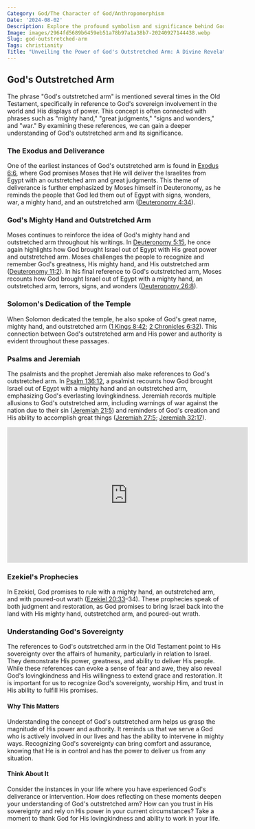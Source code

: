 ```yaml
---
Category: God/The Character of God/Anthropomorphism
Date: '2024-08-02'
Description: Explore the profound symbolism and significance behind God's outstretched arm, reflecting divine power, protection, and deliverance in religious contexts. Unveil the timeless meaning of this powerful gesture in faith and spirituality.
Image: images/2964fd5689b6459eb51a78b97a1a38b7-20240927144438.webp
Slug: god-outstretched-arm
Tags: christianity
Title: "Unveiling the Power of God's Outstretched Arm: A Divine Revelation for Believers"
---
```


## God's Outstretched Arm

The phrase "God's outstretched arm" is mentioned several times in the Old Testament, specifically in reference to God's sovereign involvement in the world and His displays of power. This concept is often connected with phrases such as "mighty hand," "great judgments," "signs and wonders," and "war." By examining these references, we can gain a deeper understanding of God's outstretched arm and its significance.

### The Exodus and Deliverance

One of the earliest instances of God's outstretched arm is found in [Exodus 6:6](https://www.bibleref.com/Exodus/6/Exodus-6-6.html), where God promises Moses that He will deliver the Israelites from Egypt with an outstretched arm and great judgments. This theme of deliverance is further emphasized by Moses himself in Deuteronomy, as he reminds the people that God led them out of Egypt with signs, wonders, war, a mighty hand, and an outstretched arm ([Deuteronomy 4:34](https://www.bibleref.com/Deuteronomy/4/Deuteronomy-4-34.html)). 

### God's Mighty Hand and Outstretched Arm

Moses continues to reinforce the idea of God's mighty hand and outstretched arm throughout his writings. In [Deuteronomy 5:15](https://www.bibleref.com/Deuteronomy/5/Deuteronomy-5-15.html), he once again highlights how God brought Israel out of Egypt with His great power and outstretched arm. Moses challenges the people to recognize and remember God's greatness, His mighty hand, and His outstretched arm ([Deuteronomy 11:2](https://www.bibleref.com/Deuteronomy/11/Deuteronomy-11-2.html)). In his final reference to God's outstretched arm, Moses recounts how God brought Israel out of Egypt with a mighty hand, an outstretched arm, terrors, signs, and wonders ([Deuteronomy 26:8](https://www.bibleref.com/Deuteronomy/26/Deuteronomy-26-8.html)).

### Solomon's Dedication of the Temple

When Solomon dedicated the temple, he also spoke of God's great name, mighty hand, and outstretched arm ([1 Kings 8:42](https://www.bibleref.com/1-Kings/8/1-Kings-8-42.html); [2 Chronicles 6:32](https://www.bibleref.com/2-Chronicles/6/2-Chronicles-6-32.html)). This connection between God's outstretched arm and His power and authority is evident throughout these passages.

### Psalms and Jeremiah

The psalmists and the prophet Jeremiah also make references to God's outstretched arm. In [Psalm 136:12](https://www.bibleref.com/Psalm/136/Psalm-136-12.html), a psalmist recounts how God brought Israel out of Egypt with a mighty hand and an outstretched arm, emphasizing God's everlasting lovingkindness. Jeremiah records multiple allusions to God's outstretched arm, including warnings of war against the nation due to their sin ([Jeremiah 21:5](https://www.bibleref.com/Jeremiah/21/Jeremiah-21-5.html)) and reminders of God's creation and His ability to accomplish great things ([Jeremiah 27:5](https://www.bibleref.com/Jeremiah/27/Jeremiah-27-5.html); [Jeremiah 32:17](https://www.bibleref.com/Jeremiah/32/Jeremiah-32-17.html)).


<iframe width="560" height="315" src="https://www.youtube.com/embed/P63SUjthD0Y" frameborder="0" allow="autoplay; encrypted-media" allowfullscreen></iframe>


### Ezekiel's Prophecies

In Ezekiel, God promises to rule with a mighty hand, an outstretched arm, and with poured-out wrath ([Ezekiel 20:33](https://www.bibleref.com/Ezekiel/20/Ezekiel-20-33.html)–34). These prophecies speak of both judgment and restoration, as God promises to bring Israel back into the land with His mighty hand, outstretched arm, and poured-out wrath.

### Understanding God's Sovereignty

The references to God's outstretched arm in the Old Testament point to His sovereignty over the affairs of humanity, particularly in relation to Israel. They demonstrate His power, greatness, and ability to deliver His people. While these references can evoke a sense of fear and awe, they also reveal God's lovingkindness and His willingness to extend grace and restoration. It is important for us to recognize God's sovereignty, worship Him, and trust in His ability to fulfill His promises.

#### Why This Matters

Understanding the concept of God's outstretched arm helps us grasp the magnitude of His power and authority. It reminds us that we serve a God who is actively involved in our lives and has the ability to intervene in mighty ways. Recognizing God's sovereignty can bring comfort and assurance, knowing that He is in control and has the power to deliver us from any situation.

#### Think About It

Consider the instances in your life where you have experienced God's deliverance or intervention. How does reflecting on these moments deepen your understanding of God's outstretched arm? How can you trust in His sovereignty and rely on His power in your current circumstances? Take a moment to thank God for His lovingkindness and ability to work in your life.